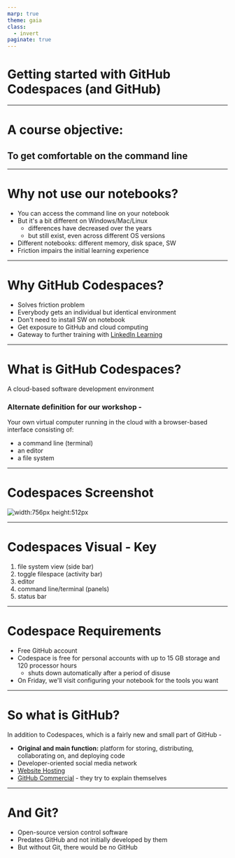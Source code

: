 ```yaml
---
marp: true
theme: gaia
class:
  - invert
paginate: true
---
```

<!-- _class: lead -->
# Getting started with GitHub Codespaces (and GitHub)
---
<!-- _class: lead -->
# A course objective:
## To get comfortable on the command line
---
# Why not use our notebooks?
* You can access the command line on your notebook
* But it's a bit different on Windows/Mac/Linux
    * differences have decreased over the years
    * but still exist, even across different OS versions
* Different notebooks: different memory, disk space, SW
* Friction impairs the initial learning experience
---
# Why GitHub Codespaces?
* Solves friction problem
* Everybody gets an individual but identical environment
* Don't need to install SW on notebook
* Get exposure to GitHub and cloud computing
* Gateway to further training with [LinkedIn Learning](https://www.linkedin.com/learning/topics/hands-on-practice-with-github-codespaces)
---
# What is GitHub Codespaces?
A cloud-based software development environment
### Alternate definition for our workshop -
Your own virtual computer running in the cloud with a browser-based interface consisting of:
* a command line (terminal) 
* an editor
* a file system 
---
# Codespaces Screenshot
![width:756px height:512px](https://docs.github.com/assets/cb-399834/mw-1440/images/help/codespaces/codespace-overview-annotated.webp)

---
# Codespaces Visual - Key
1. file system view (side bar)
2. toggle filespace (activity bar)
3. editor
4. command line/terminal (panels)
5. status bar
---
# Codespace Requirements
* Free GitHub account
* Codespace is free for personal accounts with up to 15 GB storage and 120 processor hours
    * shuts down automatically after a period of disuse
* On Friday, we'll visit configuring your notebook for the tools you want
---
# So what is GitHub?
In addition to Codespaces, which is a fairly new and small part of GitHub - 
* **Original and main function:**  platform for storing, distributing, collaborating on, and deploying code
* Developer-oriented social media network
* [Website Hosting](https://pages.github.com/)
* [GitHub Commercial](https://www.youtube.com/watch?v=pBy1zgt0XPc) - they try to explain themselves
---
# And Git?
* Open-source version control software
* Predates GitHub and not initially developed by them
* But without Git, there would be no GitHub

